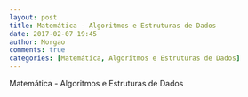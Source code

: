 ```yaml
---
layout: post
title: Matemática - Algoritmos e Estruturas de Dados
date: 2017-02-07 19:45
author: Morgao
comments: true
categories: [Matemática, Algoritmos e Estruturas de Dados]
---
```


Matemática - Algoritmos e Estruturas de Dados